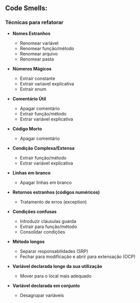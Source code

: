 ## Code Smells:

### Técnicas para refatorar

* **Nomes Estranhos**
    * Renomear variável
    * Renomear função/método
    * Renomear arquivo
    * Renomear pasta

* **Números Mágicos**
    * Extrair constante
    * Extrair variavel explicativa
    * Extrair enum

* **Comentário Útil**
    * Apagar comentário
    * Extrair função/método
    * Extrar variável explicativa

* **Código Morto**
    * Apagar comentário

* **Condição Complexa/Extensa**
    * Extrair função/método
    * Extrar variável explicativa

* **Linhas em branco**
    * Apagar linhas em branco

* **Retornos estranhos (códigos numéricos)**
    * Tratamento de erros (exception)

* **Condições confusas**
    * Introduzir cláusulas guarda
    * Extrair para função/método
    * Consolidar condições

* **Método longos**
    * Separar responsabilidades (SRP)
    * Fechar para modificação e abrir para extensação (OCP)

* **Variável declarada longe da sua utilização**
    * Mover para o local mais adequado

* **Variável declarada em conjunto**
    * Desagrupar variáveis
